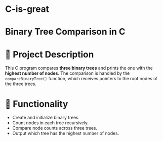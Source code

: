 # C-is-great

# Binary Tree Comparison in C

# 📌 Project Description

This C program compares **three binary trees** and prints the one with the **highest number of nodes**. The comparison is handled by the `compareBinaryTree()` function, which receives pointers to the root nodes of the three trees.

# 🧠 Functionality

- Create and initialize binary trees.
- Count nodes in each tree recursively.
- Compare node counts across three trees.
- Output which tree has the highest number of nodes.